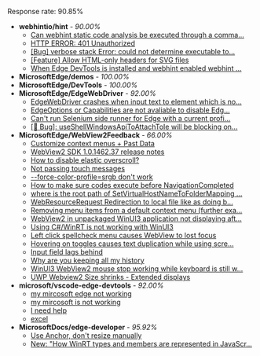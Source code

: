 Response rate: 90.85%

* **webhintio/hint** - _90.00%_
  * [Can webhint static code analysis be executed through a comma...](https://github.com/webhintio/hint/issues/5380)
  * [HTTP ERROR: 401 Unauthorized](https://github.com/webhintio/hint/issues/5362)
  * [[Bug] verbose stack Error: could not determine executable to...](https://github.com/webhintio/hint/issues/5349)
  * [[Feature] Allow HTML-only headers for SVG files](https://github.com/webhintio/hint/issues/5281)
  * [When Edge DevTools is installed and webhint enabled webhint ...](https://github.com/webhintio/hint/issues/5364)
* **MicrosoftEdge/demos** - _100.00%_
* **MicrosoftEdge/DevTools** - _100.00%_
* **MicrosoftEdge/EdgeWebDriver** - _92.00%_
  * [EdgeWebDriver crashes when input text to element which is no...](https://github.com/MicrosoftEdge/EdgeWebDriver/issues/62)
  * [EdgeOptions or Capabilities are not avaliable to disable Edg...](https://github.com/MicrosoftEdge/EdgeWebDriver/issues/61)
  * [Can't run Selenium side runner for Edge with a current profi...](https://github.com/MicrosoftEdge/EdgeWebDriver/issues/60)
  * [[🐛 Bug]: useShellWindowsApiToAttachToIe will be blocking on...](https://github.com/MicrosoftEdge/EdgeWebDriver/issues/34)
* **MicrosoftEdge/WebView2Feedback** - _66.00%_
  * [Customize context menus + Past Data](https://github.com/MicrosoftEdge/WebView2Feedback/issues/3053)
  * [WebView2 SDK 1.0.1462.37 release notes](https://github.com/MicrosoftEdge/WebView2Feedback/issues/3052)
  * [How to disable elastic overscroll?](https://github.com/MicrosoftEdge/WebView2Feedback/issues/3016)
  * [Not passing touch messages](https://github.com/MicrosoftEdge/WebView2Feedback/issues/3015)
  * [--force-color-profile=srgb don't work](https://github.com/MicrosoftEdge/WebView2Feedback/issues/3013)
  * [How to make sure codes execute before NavigationCompleted](https://github.com/MicrosoftEdge/WebView2Feedback/issues/3001)
  * [where is the root path of SetVirtualHostNameToFolderMapping ...](https://github.com/MicrosoftEdge/WebView2Feedback/issues/3033)
  * [WebResourceRequest Redirection to local file like as doing b...](https://github.com/MicrosoftEdge/WebView2Feedback/issues/3020)
  * [Removing menu items from a default context menu (further exa...](https://github.com/MicrosoftEdge/WebView2Feedback/issues/3019)
  * [WebView2 in unpackaged WinUI3 application not displaying aft...](https://github.com/MicrosoftEdge/WebView2Feedback/issues/3018)
  * [Using C#/WinRT is not working with WinUI3](https://github.com/MicrosoftEdge/WebView2Feedback/issues/3017)
  * [Left click spellcheck menu causes WebView to lost focus](https://github.com/MicrosoftEdge/WebView2Feedback/issues/3012)
  * [Hovering on toggles causes text duplication while using scre...](https://github.com/MicrosoftEdge/WebView2Feedback/issues/3011)
  * [Input field lags behind](https://github.com/MicrosoftEdge/WebView2Feedback/issues/3010)
  * [Why are you keeping all my history](https://github.com/MicrosoftEdge/WebView2Feedback/issues/3009)
  * [WinUI3 WebView2 mouse stop working while keyboard is still w...](https://github.com/MicrosoftEdge/WebView2Feedback/issues/3003)
  * [UWP Webview2 Size shrinks - Extended displays](https://github.com/MicrosoftEdge/WebView2Feedback/issues/3002)
* **microsoft/vscode-edge-devtools** - _92.00%_
  * [my mircosoft  edge not working](https://github.com/microsoft/vscode-edge-devtools/issues/1288)
  * [my mircosoft is not working](https://github.com/microsoft/vscode-edge-devtools/issues/1287)
  * [I need help](https://github.com/microsoft/vscode-edge-devtools/issues/1286)
  * [excel](https://github.com/microsoft/vscode-edge-devtools/issues/1285)
* **MicrosoftDocs/edge-developer** - _95.92%_
  * [Use Anchor, don't resize manually](https://github.com/MicrosoftDocs/edge-developer/issues/2357)
  * [New: "How WinRT types and members are represented in JavaScr...](https://github.com/MicrosoftDocs/edge-developer/pull/2343)